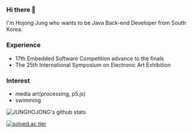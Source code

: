 ### Hi there 👋
I'm Hojong Jung who wants to be Java Back-end Developer from South Korea.

### Experience
- 17th Embedded Software Competition advance to the finals
- The 25th International Symposium on Electronic Art Exhibition

### Interest
- media art(processing, p5.js)
- swimming

![JUNGHOJONG's github stats](https://github-readme-stats.vercel.app/api?username=JUNGHOJONG&show_icons=true&theme=merko)

[![solved.ac tier](http://mazassumnida.wtf/api/mini/generate_badge?boj=hojong1351)](https://solved.ac/hojong1351)

<!--
**JUNGHOJONG/JUNGHOJONG** is a ✨ _special_ ✨ repository because its `README.md` (this file) appears on your GitHub profile.

Here are some ideas to get you started:

- 🔭 I’m currently working on ...
- 🌱 I’m currently learning ...
- 👯 I’m looking to collaborate on ...
- 🤔 I’m looking for help with ...
- 💬 Ask me about ...
- 📫 How to reach me: ...
- 😄 Pronouns: ...
- ⚡ Fun fact: ...
-->
<!--
[![solved.ac tier](http://mazassumnida.wtf/api/generate_badge?boj=hojong1351)](https://solved.ac/hojong1351) -- 백준 랭크보기(버전1)
[![solved.ac tier](http://mazassumnida.wtf/api/v2/generate_badge?boj=hojong1351)](https://solved.ac/hojong1351) -- 백준 랭크보기(버전2)
[![Anurag's github stats](https://github-readme-stats.vercel.app/api?username=JUNGHOJONG)](https://github.com/anuraghazra/github-readme-stats) -- 깃허브 스텟
-->
